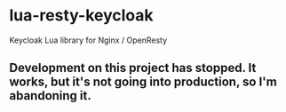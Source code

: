 # lua-resty-keycloak
Keycloak Lua library for Nginx / OpenResty

## Development on this project has stopped. It works, but it's not going into production, so I'm abandoning it.
